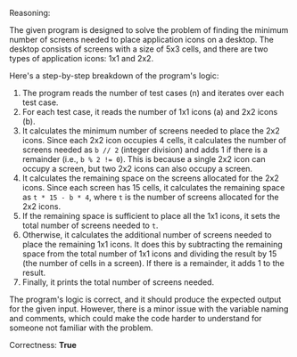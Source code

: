 Reasoning:

The given program is designed to solve the problem of finding the minimum number of screens needed to place application icons on a desktop. The desktop consists of screens with a size of 5x3 cells, and there are two types of application icons: 1x1 and 2x2.

Here's a step-by-step breakdown of the program's logic:

1. The program reads the number of test cases (n) and iterates over each test case.
2. For each test case, it reads the number of 1x1 icons (a) and 2x2 icons (b).
3. It calculates the minimum number of screens needed to place the 2x2 icons. Since each 2x2 icon occupies 4 cells, it calculates the number of screens needed as `b // 2` (integer division) and adds 1 if there is a remainder (i.e., `b % 2 != 0`). This is because a single 2x2 icon can occupy a screen, but two 2x2 icons can also occupy a screen.
4. It calculates the remaining space on the screens allocated for the 2x2 icons. Since each screen has 15 cells, it calculates the remaining space as `t * 15 - b * 4`, where `t` is the number of screens allocated for the 2x2 icons.
5. If the remaining space is sufficient to place all the 1x1 icons, it sets the total number of screens needed to `t`.
6. Otherwise, it calculates the additional number of screens needed to place the remaining 1x1 icons. It does this by subtracting the remaining space from the total number of 1x1 icons and dividing the result by 15 (the number of cells in a screen). If there is a remainder, it adds 1 to the result.
7. Finally, it prints the total number of screens needed.

The program's logic is correct, and it should produce the expected output for the given input. However, there is a minor issue with the variable naming and comments, which could make the code harder to understand for someone not familiar with the problem.

Correctness: **True**
